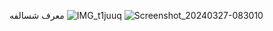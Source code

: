 معرف شسالفه ![IMG_t1juuq](https://github.com/ccoopps/ccoopps/assets/165229777/496bb7b8-eddd-435e-b328-7290bc6094a2)
![Screenshot_20240327-083010](https://github.com/ccoopps/ccoopps/assets/165229777/66bffd3a-e8d4-4a1f-a03f-d8217de9d698)
